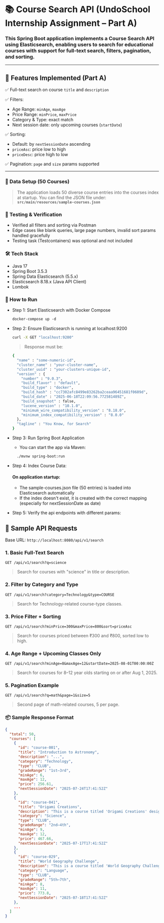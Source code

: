 # 📚 Course Search API (UndoSchool Internship Assignment – Part A)

### This Spring Boot application implements a **Course Search API** using **Elasticsearch**, enabling users to search for educational courses with support for full-text search, filters, pagination, and sorting.

---

## 🚀 Features Implemented (Part A)

✅ Full-text search on course `title` and `description`  

✅ Filters:
- Age Range: `minAge`, `maxAge`
- Price Range: `minPrice`, `maxPrice`
- Category & Type: exact match
- Next session date: only upcoming courses (`startDate`) 

✅ Sorting:
- Default: by `nextSessionDate` ascending
- `priceAsc`: price low to high
- `priceDesc`: price high to low  

✅ Pagination: `page` and `size` params supported

---


### 📁 Data Setup (50 Courses)
> The application loads 50 diverse course entries into the courses index at startup. You can find the JSON file under: 
> **`src/main/resources/sample-courses.json`**

### 🧪 Testing & Verification
* Verified all filters and sorting via Postman
* Edge cases like blank queries, large page numbers, invalid sort params handled gracefully
* Testing task (Testcontainers) was optional and not included

### 🛠 Tech Stack
* Java 17
* Spring Boot 3.5.3
* Spring Data Elasticsearch (5.5.x)
* Elasticsearch 8.18.x (Java API Client)
* Lombok

### 🚦 How to Run
*  Step 1: Start Elasticsearch with Docker Compose
    ```dockerfile
    docker-compose up -d
    ```
* Step 2: Ensure Elasticsearch is running at localhost:9200
    ```bash
    curl -X GET "localhost:9200" 
    ```
  > Response must be: 
    ```bash 
    {
      "name" : "some-numeric-id",
      "cluster_name" : "your-cluster-name",
      "cluster_uuid" : "your-clusters-unique-id",
      "version" : {
        "number" : "9.0.3",
        "build_flavor" : "default",
        "build_type" : "docker",
        "build_hash" : "cc7302afc8499e83262ba2ceaa96451681f0609d",
        "build_date" : "2025-06-18T22:09:56.772581489Z",
        "build_snapshot" : false,
        "lucene_version" : "10.1.0",
        "minimum_wire_compatibility_version" : "8.18.0",
        "minimum_index_compatibility_version" : "8.0.0"
      },
      "tagline" : "You Know, for Search"
    }
    ```
*  Step 3: Run Spring Boot Application
    - You can start the app via Maven:
    ```bash
      ./mvnw spring-boot:run
    ```
*  Step 4: Index Course Data:

    #### On application startup:
     - The sample-courses.json file (50 entries) is loaded into Elasticsearch automatically
     - If the index doesn't exist, it is created with the correct mapping (especially for nextSessionDate as date)


* Step 5: Verify the api endpoints with different params:
## 🧪 Sample API Requests

Base URL: `http://localhost:8080/api/v1/search`

###  1. Basic Full-Text Search
```http
GET /api/v1/search?q=science
```
> Search for courses with "science" in title or description.

###  2. Filter by Category and Type
```http
GET /api/v1/search?category=Technology&type=COURSE
```
> Search for Technology-related course-type classes.

###  3. Price Filter + Sorting
```http
GET /api/v1/search?minPrice=300&maxPrice=800&sort=priceAsc
```
> Search for courses priced between ₹300 and ₹800, sorted low to high.

###  4. Age Range + Upcoming Classes Only
```http
GET /api/v1/search?minAge=8&maxAge=12&startDate=2025-08-01T00:00:00Z
```
> Search for courses for 8–12 year olds starting on or after Aug 1, 2025.

###  5. Pagination Example
```http
GET /api/v1/search?q=math&page=1&size=5
```
> Second page of math-related courses, 5 per page.


### 📦 Sample Response Format
```json
{
  "total": 50,
  "courses": [
    {
      "id": "course-001",
      "title": "Introduction to Astronomy",
      "description": "...",
      "category": "Technology",
      "type": "CLUB",
      "gradeRange": "1st–3rd",
      "minAge": 6,
      "maxAge": 12,
      "price": 256.61,
      "nextSessionDate": "2025-07-24T17:41:52Z"
    },
    {
      "id": "course-041",
      "title": "Origami Creations",
      "description": "This is a course titled 'Origami Creations' designed to engage students in hands-on learning.",
      "category": "Science",
      "type": "CLUB",
      "gradeRange": "2nd–4th",
      "minAge": 9,
      "maxAge": 12,
      "price": 467.66,
      "nextSessionDate": "2025-07-17T17:41:52Z"
    },
    {
      "id": "course-029",
      "title": "World Geography Challenge",
      "description": "This is a course titled 'World Geography Challenge' designed to engage students in hands-on learning.",
      "category": "Language",
      "type": "CLUB",
      "gradeRange": "5th–7th",
      "minAge": 8,
      "maxAge": 11,
      "price": 773.8,
      "nextSessionDate": "2025-07-18T17:41:52Z"
    },
    ...
  ]
}
```
